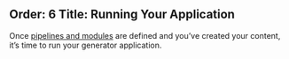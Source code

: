 Order: 6
Title: Running Your Application
---
Once [pipelines and modules](xref:pipelines-and-modules) are defined and you’ve created your content, it’s time to run your generator application.